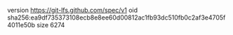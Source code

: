 version https://git-lfs.github.com/spec/v1
oid sha256:ea9df735373108ecb8e8ee60d00812ac1fb93dc510fb0c2af3e4705f4011e50b
size 6274
